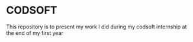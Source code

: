# CODSOFT
This repository is to present my work  I did during my codsoft internship at the end of my first year
